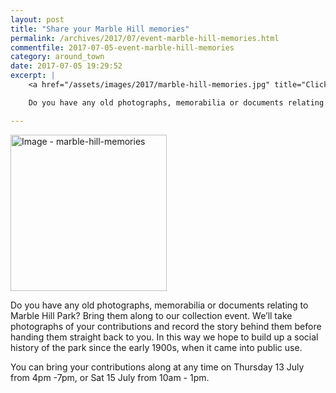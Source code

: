 ```yaml
---
layout: post
title: "Share your Marble Hill memories"
permalink: /archives/2017/07/event-marble-hill-memories.html
commentfile: 2017-07-05-event-marble-hill-memories
category: around_town
date: 2017-07-05 19:29:52
excerpt: |
    <a href="/assets/images/2017/marble-hill-memories.jpg" title="Click for a larger image"><img src="/assets/images/2017/marble-hill-memories-thumb.jpg" width="250" alt="Image - marble-hill-memories"  class="photo right"/></a>

    Do you have any old photographs, memorabilia or documents relating to Marble Hill Park?  Bring them along to our collection event. We’ll take photographs of your contributions and record the story behind them before handing them straight back to you. In this way we hope to build up a social history of the park since the early 1900s, when it came into public use.

---
```


<a href="/assets/images/2017/marble-hill-memories.jpg" title="Click for a larger image"><img src="/assets/images/2017/marble-hill-memories-thumb.jpg" width="250" alt="Image - marble-hill-memories"  class="photo right"/></a>

Do you have any old photographs, memorabilia or documents relating to Marble Hill Park?  Bring them along to our collection event. We’ll take photographs of your contributions and record the story behind them before handing them straight back to you. In this way we hope to build up a social history of the park since the early 1900s, when it came into public use.

You can bring your contributions along at any time on Thursday 13 July from 4pm -7pm, or Sat 15 July from 10am - 1pm.
 
